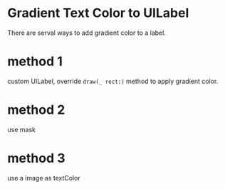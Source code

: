 # Gradient Text Color to UILabel

There are serval ways to add gradient color to a label.

# method 1

custom UILabel, override `draw(_ rect:)` method to apply gradient color.

# method 2

use mask


# method 3

use a image as textColor